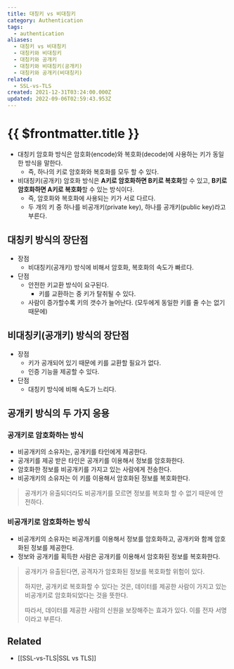 ```yaml
---
title: 대칭키 vs 비대칭키
category: Authentication
tags:
  - authentication
aliases:
  - 대칭키 vs 비대칭키
  - 대칭키와 비대칭키
  - 대칭키와 공개키
  - 대칭키와 비대칭키(공개키)
  - 대칭키와 공개키(비대칭키)
related:
  - SSL-vs-TLS
created: 2021-12-31T03:24:00.000Z
updated: 2022-09-06T02:59:43.953Z
---
```


# {{ $frontmatter.title }}

- 대칭키 암호화 방식은 암호화(encode)와 복호화(decode)에 사용하는 키가 동일한 방식을 말한다.
  - 즉, 하나의 키로 암호화와 복호화를 모두 할 수 있다.
- 비대칭키(공개키) 암호화 방식은 **A키로 암호화하면 B키로 복호화**할 수 있고, **B키로 암호화하면 A키로 복호화**할 수 있는 방식이다.
  - 즉, 암호화와 복호화에 사용되는 키가 서로 다르다.
  - 두 개의 키 중 하나를 비공개키(private key), 하나를 공개키(public key)라고 부른다.

## 대칭키 방식의 장단점

- 장점
  - 비대칭키(공개키) 방식에 비해서 암호화, 복호화의 속도가 빠르다.
- 단점
  - 안전한 키교환 방식이 요구된다.
    - 키를 교환하는 중 키가 탈취될 수 있다.
  - 사람이 증가할수록 키의 갯수가 늘어난다. (모두에게 동일한 키를 줄 수는 없기 때문에)

## 비대칭키(공개키) 방식의 장단점

- 장점
  - 키가 공개되어 있기 때문에 키를 교환할 필요가 없다.
  - 인증 기능을 제공할 수 있다.
- 단점
  - 대칭키 방식에 비해 속도가 느리다.

## 공개키 방식의 두 가지 응용

### 공개키로 암호화하는 방식

- 비공개키의 소유자는, 공개키를 타인에게 제공한다.
- 공개키를 제공 받은 타인은 공개키를 이용해서 정보를 암호화한다.
- 암호화한 정보를 비공개키를 가지고 있는 사람에게 전송한다.
- 비공개키의 소유자는 이 키를 이용해서 암호화된 정보를 복호화한다.

> 공개키가 유출되더라도 비공개키를 모르면 정보를 복호화 할 수 없기 때문에 안전하다.

### 비공개키로 암호화하는 방식

- 비공개키의 소유자는 비공개키를 이용해서 정보를 암호화하고, 공개키와 함께 암호화된 정보를 제공한다.
- 정보와 공개키를 획득한 사람은 공개키를 이용해서 암호화된 정보를 복호화한다.

> 공개키가 유출된다면, 공격자가 암호화된 정보를 복호화할 위험이 있다.
>
> 하지만, 공개키로 복호화할 수 있다는 것은, 데이터를 제공한 사람이 가지고 있는 비공개키로 암호화되었다는 것을 뜻한다.
>
> 따라서, 데이터를 제공한 사람의 신원을 보장해주는 효과가 있다. 이를 전자 서명이라고 부른다.

## Related

- [[SSL-vs-TLS|SSL vs TLS]]
